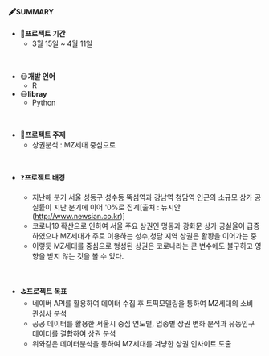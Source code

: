 #### 🖋SUMMARY

- 📅<B>프로젝트 기간</B>
  - 3월 15일 ~ 4월 11일

</br>
 
- 😃<B>개발 언어</B>
  - R
- 😃<B>libray</B>
  - Python

</br>

- 🏬<B>프로젝트 주제</B> 
  - 상권분석 : MZ세대 중심으로

</br>

- ❓<B>프로젝트 배경</B>

  - 지난해 분기 서울 성동구 성수동 뚝섬역과 강남역 청담역 인근의 소규모 상가 공실률이 지난 분기에 이어 '0%로 집계[출처 : 뉴시안(http://www.newsian.co.kr)]
  - 코로나19 확산으로 인하여 서울 주요 상권인 명동과 광화문 상가 공실율이 급증하였으나 MZ세대가 주로 이용하는 성수,청담 지역 상권은 활황을 이어가는 중
  - 이렇듯 MZ세대를 중심으로 형성된 상권은 코로나라는 큰 변수에도 불구하고 영향을 받지 않는 것을 볼 수 있다.

</br>

- ⛳<B>프로젝트 목표</B>
  - 네이버 API를 활용하여 데이터 수집 후 토픽모델링을 통하여 MZ세대의 소비 관심사 분석
  - 공공 데이터를 활용한 서울시 중심 연도별, 업종별 상권 변화 분석과 유동인구 데이터를 결합하여 상권 분석
  - 위와같은 데이터분석을 통하여 MZ세대를 겨냥한 상권 인사이트 도출

</br>
